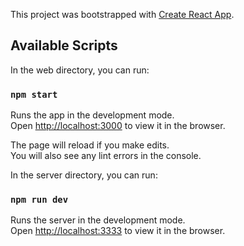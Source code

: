 This project was bootstrapped with [Create React App](https://github.com/facebook/create-react-app).

## Available Scripts

In the web directory, you can run:

### `npm start`

Runs the app in the development mode.<br />
Open [http://localhost:3000](http://localhost:3000) to view it in the browser.

The page will reload if you make edits.<br />
You will also see any lint errors in the console.


In the server directory, you can run:

### `npm run dev`

Runs the server in the development mode.<br />
Open [http://localhost:3333](http://localhost:3333) to view it in the browser.
